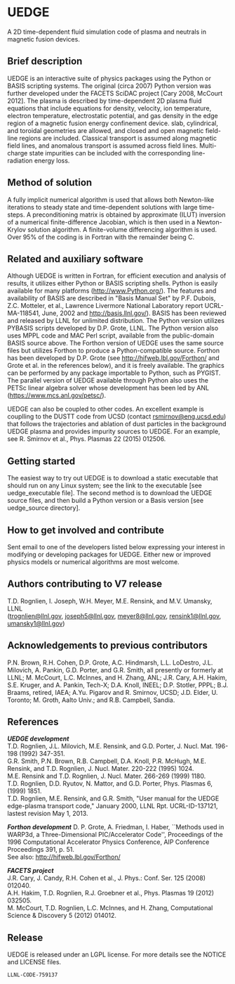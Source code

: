 # UEDGE
A 2D time-dependent fluid simulation code of plasma and neutrals in magnetic fusion devices.
## Brief description 
UEDGE is an interactive suite of physics packages using the Python or BASIS scripting systems. 
The original (circa 2007) Python version was further developed under the FACETS SciDAC project 
[Cary 2008, McCourt 2012]. The plasma is described by time-dependent 2D plasma fluid equations 
that include equations for density, velocity, ion temperature, electron temperature, electrostatic 
potential, and gas density in the edge region of a magnetic fusion energy confinement device. slab, 
cylindrical, and toroidal geometries are allowed, and closed and open magnetic field-line regions 
are included. Classical transport is assumed along magnetic field lines, and anomalous transport 
is assumed across field lines.  Multi-charge state impurities can be included with the corresponding 
line-radiation energy loss. 

## Method of solution
A fully implicit numerical algorithm is used that allows both Newton-like iterations to steady state 
and time-dependent solutions with large time-steps.  A preconditioning matrix is obtained by approximate 
(ILUT) inversion of a numerical finite-difference Jacobian, which is then used in a Newton-Krylov 
solution algorithm. A finite-volume differencing algorithm is used. Over 95% of the coding is in 
Fortran with the remainder being C.

## Related and auxiliary software

Although UEDGE is written in Fortran, for efficient execution and analysis of results, it utilizes 
either Python or BASIS scripting shells. Python is easily available for many platforms 
(http://www.Python.org/). The features and availability of BASIS are described in "Basis Manual Set" 
by P.F. Dubois, Z.C. Motteler, et al., Lawrence Livermore National Laboratory report UCRL-MA-118541, 
June, 2002 and http://basis.llnl.gov/).  BASIS has been reviewed and released by LLNL for unlimited 
distribution. The Python version utilizes PYBASIS scripts developed by D.P. Grote, LLNL.  The Python 
version also uses MPPL code and MAC Perl script, available from the public-domain BASIS source above. 
The Forthon version of UEDGE uses the same source files but utilizes Forthon to produce a Python-compatible 
source.  Forthon has been developed by D.P. Grote (see http://hifweb.lbl.gov/Forthon/ and Grote et al. 
in the references below), and it is freely available. The graphics can be performed by any package importable 
to Python, such as PYGIST.  The parallel version of UEDGE available through Python also uses the PETSc linear 
algebra solver whose development has been led by ANL (https://www.mcs.anl.gov/petsc/).

UEDGE can also be coupled to other codes.  An excellent example is couplling to the DUSTT code from
UCSD (contact rsmirnov@eng.ucsd.edu) that follows the trajectories and ablation of dust particles in
the background UEDGE plasma and provides impurity sources to UEDGE.  For an example, see R. Smirnov
et al., Phys. Plasmas 22 (2015) 012506.

## Getting started 
The easiest way to try out UEDGE is to download a static executable that should run on any Linux system; see
the link to the executable [see uedge_executable file].  The second method is to download the UEDGE source files, and then build a Python
version or a Basis version [see uedge_source directory].

## How to get involved and contribute
Sent email to one of the developers listed below expressing your interest in modifying or developing packages 
for UEDGE.  Either new or improved physics models or numerical algorithms are most welcome.

## Authors contributing to V7 release
T.D. Rognlien, I. Joseph, W.H. Meyer, M.E. Rensink, and M.V. Umansky, LLNL  
(trognlien@llnl.gov, joseph5@llnl.gov, meyer8@llnl.gov, rensink1@llnl.gov, umansky1@llnl.gov)

## Acknowledgements to previous contributors
P.N. Brown, R.H. Cohen, D.P. Grote, A.C. Hindmarsh, L.L. LoDestro, J.L. Milovich, 
A. Pankin, G.D. Porter, and G.R. Smith, all presently or formerly at LLNL; M. McCourt, 
L.C. McInnes, and H. Zhang, ANL; J.R. Cary, A.H. Hakim, S.E. Kruger, and A. Pankin, Tech-X; 
D.A. Knoll, INEEL; D.P. Stotler, PPPL; B.J. Braams, retired, IAEA; A.Yu. Pigarov and 
R. Smirnov, UCSD; J.D. Elder, U. Toronto; M. Groth, Aalto Univ.; and R.B. Campbell, Sandia.

## References
**_UEDGE development_**   
T.D. Rognlien, J.L. Milovich, M.E. Rensink, and G.D. Porter, J. Nucl. Mat. 196-198 (1992) 347-351.  
G.R. Smith, P.N. Brown, R.B. Campbell, D.A. Knoll, P.R. McHugh, M.E. Rensink, and T.D. Rognlien, J. Nucl. Mater. 220-222 (1995) 1024.  
M.E. Rensink and T.D. Rognlien, J. Nucl. Mater. 266-269 (1999) 1180.  
T.D. Rognlien, D.D. Ryutov, N. Mattor, and G.D. Porter, Phys. Plasmas 6, (1999) 1851.  
T.D. Rognlien, M.E. Rensink, and G.R. Smith, "User manual for the UEDGE edge-plasma transport code," January 2000, LLNL Rpt. UCRL-ID-137121, lastest revision May 1, 2013.  

**_Forthon development_** 
D. P. Grote, A. Friedman, I. Haber, ``Methods used in WARP3d, a Three-Dimensional PIC/Accelerator Code'', Proceedings of the 1996 Computational Accelerator Physics Conference, AIP Conference Proceedings 391, p. 51.  
See also: http://hifweb.lbl.gov/Forthon/  

**_FACETS project_**    
J.R. Cary, J. Candy, R.H. Cohen et al., J. Phys.: Conf. Ser. 125 (2008) 012040.  
A.H. Hakim, T.D. Rognlien, R.J. Groebner et al., Phys. Plasmas 19 (2012) 032505.  
M. McCourt, T.D. Rognlien, L.C. McInnes, and H. Zhang, Computational Science & Discovery 5 (2012) 014012.  

## Release 

UEDGE is released under an LGPL license.  For more details see the
NOTICE and LICENSE files.

``LLNL-CODE-759137``
